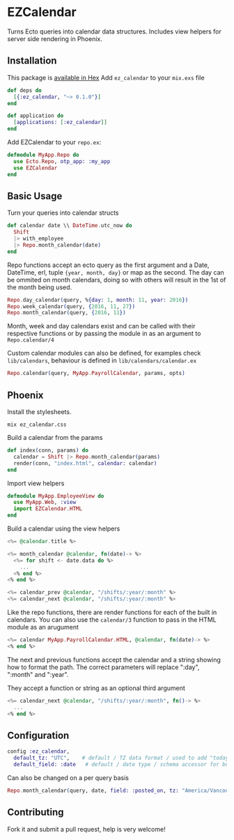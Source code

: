 # EZCalendar

Turns Ecto queries into calendar data structures. Includes view helpers for server side rendering in Phoenix. 

## Installation

This package is [available in Hex](https://hex.pm/packages/ez_calendar)
Add `ez_calendar` to your `mix.exs` file
```elixir
def deps do
  [{:ez_calendar, "~> 0.1.0"}]
end

def application do
  [applications: [:ez_calendar]]
end
```

Add EZCalendar to your `repo.ex`:
```elixir
defmodule MyApp.Repo do
  use Ecto.Repo, otp_app: :my_app
  use EZCalendar
end
```

## Basic Usage
Turn your queries into calendar structs 
```elixir
def calendar date \\ DateTime.utc_now do
  Shift
  |> with_employee
  |> Repo.month_calendar(date)
end
```
Repo functions accept an ecto query as the first argument and a Date, DateTime, erl, tuple `{year, month, day}` or map as the second. The day can be ommited on month calendars, doing so with others will result in the 1st of the month being used.
```elixir
Repo.day_calendar(query, %{day: 1, month: 11, year: 2016})
Repo.week_calendar(query, {2016, 11, 27})
Repo.month_calendar(query, {2016, 11})
```

Month, week and day calendars exist and can be called with their respective functions or by passing the module in as an argument to `Repo.calendar/4`

Custom calendar modules can also be defined, for examples check `lib/calendars`, behaviour is defined in `lib/calendars/calendar.ex`
```elixir
Repo.calendar(query, MyApp.PayrollCalendar, params, opts)
```

## Phoenix

Install the stylesheets.

```
mix ez_calendar.css
```

Build a calendar from the params
```elixir
def index(conn, params) do
  calendar = Shift |> Repo.month_calendar(params)
  render(conn, "index.html", calendar: calendar)
end
```

Import view helpers
```elixir
defmodule MyApp.EmployeeView do
  use MyApp.Web, :view
  import EZCalendar.HTML
end
```

Build a calendar using the view helpers
```elixir
<%= @calendar.title %>

<%= month_calendar @calendar, fn(date)-> %>
  <%= for shift <- date.data do %>
    ...
  <% end %>
<% end %>

<%= calendar_prev @calendar, "/shifts/:year/:month" %>
<%= calendar_next @calendar, "/shifts/:year/:month" %>

```
Like the repo functions, there are render functions for each of the built in calendars. You can also use the `calendar/3` function to pass in the HTML module as an arugument
```elixir
<%= calendar MyApp.PayrollCalendar.HTML, @calendar, fn(date)-> %>
<% end %>
```

The next and previous functions accept the calendar and a string showing how to format the path. The correct parameters will replace ":day", ":month" and ":year".

They accept a function or string as an optional third argument
```elixir
<%= calendar_next @calendar, "/shifts/:year/:month", fn()-> %>
  ...
<% end %>
```

## Configuration
```elixir
config :ez_calendar, 
  default_tz: "UTC",    # default / TZ data format / used to add "today" flag
  default_field: :date   # default / date type / schema accessor for building calendar structs
```
Can also be changed on a per query basis
```elixir
Repo.month_calendar(query, date, field: :posted_on, tz: "America/Vancouver")
```

## Contributing
Fork it and submit a pull request, help is very welcome!